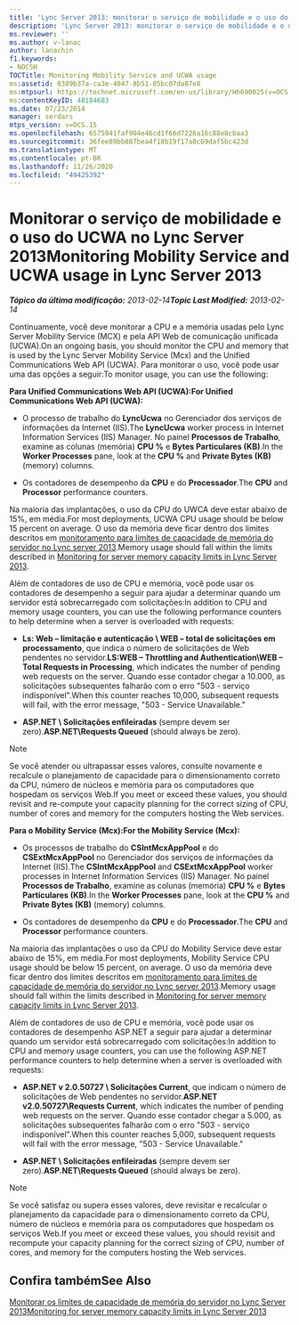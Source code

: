 ```yaml
---
title: 'Lync Server 2013: monitorar o serviço de mobilidade e o uso do UCWA'
description: 'Lync Server 2013: monitorar o serviço de mobilidade e o uso do UCWA.'
ms.reviewer: ''
ms.author: v-lanac
author: lanachin
f1.keywords:
- NOCSH
TOCTitle: Monitoring Mobility Service and UCWA usage
ms:assetid: 8389b37a-ca3e-4047-8b51-85bc07da87e8
ms:mtpsurl: https://technet.microsoft.com/en-us/library/Hh690025(v=OCS.15)
ms:contentKeyID: 48184683
ms.date: 07/23/2014
manager: serdars
mtps_version: v=OCS.15
ms.openlocfilehash: 6575941faf904e46cd1f66d7226a16c88e8cbaa3
ms.sourcegitcommit: 36fee89bb887bea4f18b19f17a8c69daf5bc423d
ms.translationtype: MT
ms.contentlocale: pt-BR
ms.lasthandoff: 11/26/2020
ms.locfileid: "49425392"
---
```

# <a name="monitoring-mobility-service-and-ucwa-usage-in-lync-server-2013"></a><span data-ttu-id="07ccf-103">Monitorar o serviço de mobilidade e o uso do UCWA no Lync Server 2013</span><span class="sxs-lookup"><span data-stu-id="07ccf-103">Monitoring Mobility Service and UCWA usage in Lync Server 2013</span></span>

<div data-xmlns="http://www.w3.org/1999/xhtml">

<div class="topic" data-xmlns="http://www.w3.org/1999/xhtml" data-msxsl="urn:schemas-microsoft-com:xslt" data-cs="https://msdn.microsoft.com/">

<div data-asp="https://msdn2.microsoft.com/asp">



</div>

<div id="mainSection">

<div id="mainBody"><span data-ttu-id="07ccf-104">

<span> </span></span><span class="sxs-lookup"><span data-stu-id="07ccf-104">

<span> </span></span></span>

<span data-ttu-id="07ccf-105">_**Tópico da última modificação:** 2013-02-14_</span><span class="sxs-lookup"><span data-stu-id="07ccf-105">_**Topic Last Modified:** 2013-02-14_</span></span>

<span data-ttu-id="07ccf-106">Continuamente, você deve monitorar a CPU e a memória usadas pelo Lync Server Mobility Service (MCX) e pela API Web de comunicação unificada (UCWA).</span><span class="sxs-lookup"><span data-stu-id="07ccf-106">On an ongoing basis, you should monitor the CPU and memory that is used by the Lync Server Mobility Service (Mcx) and the Unified Communications Web API (UCWA).</span></span> <span data-ttu-id="07ccf-107">Para monitorar o uso, você pode usar uma das opções a seguir:</span><span class="sxs-lookup"><span data-stu-id="07ccf-107">To monitor usage, you can use the following:</span></span>

<span data-ttu-id="07ccf-108">**Para Unified Communications Web API (UCWA):**</span><span class="sxs-lookup"><span data-stu-id="07ccf-108">**For Unified Communications Web API (UCWA):**</span></span>

  - <span data-ttu-id="07ccf-109">O processo de trabalho do **LyncUcwa** no Gerenciador dos serviços de informações da Internet (IIS).</span><span class="sxs-lookup"><span data-stu-id="07ccf-109">The **LyncUcwa** worker process in Internet Information Services (IIS) Manager.</span></span> <span data-ttu-id="07ccf-110">No painel **Processos de Trabalho**, examine as colunas (memória) **CPU %** e **Bytes Particulares (KB)**.</span><span class="sxs-lookup"><span data-stu-id="07ccf-110">In the **Worker Processes** pane, look at the **CPU %** and **Private Bytes (KB)** (memory) columns.</span></span>

  - <span data-ttu-id="07ccf-111">Os contadores de desempenho da **CPU** e do **Processador**.</span><span class="sxs-lookup"><span data-stu-id="07ccf-111">The **CPU** and **Processor** performance counters.</span></span>

<span data-ttu-id="07ccf-112">Na maioria das implantações, o uso da CPU do UWCA deve estar abaixo de 15%, em média.</span><span class="sxs-lookup"><span data-stu-id="07ccf-112">For most deployments, UCWA CPU usage should be below 15 percent on average.</span></span> <span data-ttu-id="07ccf-113">O uso da memória deve ficar dentro dos limites descritos em [monitoramento para limites de capacidade de memória do servidor no Lync server 2013](lync-server-2013-monitoring-for-server-memory-capacity-limits.md).</span><span class="sxs-lookup"><span data-stu-id="07ccf-113">Memory usage should fall within the limits described in [Monitoring for server memory capacity limits in Lync Server 2013](lync-server-2013-monitoring-for-server-memory-capacity-limits.md).</span></span>

<span data-ttu-id="07ccf-114">Além de contadores de uso de CPU e memória, você pode usar os contadores de desempenho a seguir para ajudar a determinar quando um servidor está sobrecarregado com solicitações:</span><span class="sxs-lookup"><span data-stu-id="07ccf-114">In addition to CPU and memory usage counters, you can use the following performance counters to help determine when a server is overloaded with requests:</span></span>

  - <span data-ttu-id="07ccf-115">**Ls: Web – limitação e autenticação \\ WEB – total de solicitações em processamento**, que indica o número de solicitações de Web pendentes no servidor.</span><span class="sxs-lookup"><span data-stu-id="07ccf-115">**LS:WEB – Throttling and Authentication\\WEB – Total Requests in Processing**, which indicates the number of pending web requests on the server.</span></span> <span data-ttu-id="07ccf-116">Quando esse contador chegar a 10.000, as solicitações subsequentes falharão com o erro "503 - serviço indisponível".</span><span class="sxs-lookup"><span data-stu-id="07ccf-116">When this counter reaches 10,000, subsequent requests will fail, with the error message, "503 - Service Unavailable."</span></span>

  - <span data-ttu-id="07ccf-117">**ASP.NET \\ Solicitações enfileiradas** (sempre devem ser zero).</span><span class="sxs-lookup"><span data-stu-id="07ccf-117">**ASP.NET\\Requests Queued** (should always be zero).</span></span>

<div>


> [!NOTE]  
> <span data-ttu-id="07ccf-118">Se você atender ou ultrapassar esses valores, consulte novamente e recalcule o planejamento de capacidade para o dimensionamento correto da CPU, número de núcleos e memória para os computadores que hospedam os serviços Web.</span><span class="sxs-lookup"><span data-stu-id="07ccf-118">If you meet or exceed these values, you should revisit and re-compute your capacity planning for the correct sizing of CPU, number of cores and memory for the computers hosting the Web services.</span></span>



</div>

<span data-ttu-id="07ccf-119">**Para o Mobility Service (Mcx):**</span><span class="sxs-lookup"><span data-stu-id="07ccf-119">**For the Mobility Service (Mcx):**</span></span>

  - <span data-ttu-id="07ccf-120">Os processos de trabalho do **CSIntMcxAppPool** e do **CSExtMcxAppPool** no Gerenciador dos serviços de informações da Internet (IIS).</span><span class="sxs-lookup"><span data-stu-id="07ccf-120">The **CSIntMcxAppPool** and **CSExtMcxAppPool** worker processes in Internet Information Services (IIS) Manager.</span></span> <span data-ttu-id="07ccf-121">No painel **Processos de Trabalho**, examine as colunas (memória) **CPU %** e **Bytes Particulares (KB)**.</span><span class="sxs-lookup"><span data-stu-id="07ccf-121">In the **Worker Processes** pane, look at the **CPU %** and **Private Bytes (KB)** (memory) columns.</span></span>

  - <span data-ttu-id="07ccf-122">Os contadores de desempenho da **CPU** e do **Processador**.</span><span class="sxs-lookup"><span data-stu-id="07ccf-122">The **CPU** and **Processor** performance counters.</span></span>

<span data-ttu-id="07ccf-123">Na maioria das implantações o uso da CPU do Mobility Service deve estar abaixo de 15%, em média.</span><span class="sxs-lookup"><span data-stu-id="07ccf-123">For most deployments, Mobility Service CPU usage should be below 15 percent, on average.</span></span> <span data-ttu-id="07ccf-124">O uso da memória deve ficar dentro dos limites descritos em [monitoramento para limites de capacidade de memória do servidor no Lync server 2013](lync-server-2013-monitoring-for-server-memory-capacity-limits.md).</span><span class="sxs-lookup"><span data-stu-id="07ccf-124">Memory usage should fall within the limits described in [Monitoring for server memory capacity limits in Lync Server 2013](lync-server-2013-monitoring-for-server-memory-capacity-limits.md).</span></span>

<span data-ttu-id="07ccf-125">Além de contadores de uso de CPU e memória, você pode usar os contadores de desempenho ASP.NET a seguir para ajudar a determinar quando um servidor está sobrecarregado com solicitações:</span><span class="sxs-lookup"><span data-stu-id="07ccf-125">In addition to CPU and memory usage counters, you can use the following ASP.NET performance counters to help determine when a server is overloaded with requests:</span></span>

  - <span data-ttu-id="07ccf-126">**ASP.NET v 2.0.50727 \\ Solicitações Current**, que indicam o número de solicitações de Web pendentes no servidor.</span><span class="sxs-lookup"><span data-stu-id="07ccf-126">**ASP.NET v2.0.50727\\Requests Current**, which indicates the number of pending web requests on the server.</span></span> <span data-ttu-id="07ccf-127">Quando esse contador chegar a 5.000, as solicitações subsequentes falharão com o erro "503 - serviço indisponível".</span><span class="sxs-lookup"><span data-stu-id="07ccf-127">When this counter reaches 5,000, subsequent requests will fail with the error message, "503 - Service Unavailable."</span></span>

  - <span data-ttu-id="07ccf-128">**ASP.NET \\ Solicitações enfileiradas** (sempre devem ser zero).</span><span class="sxs-lookup"><span data-stu-id="07ccf-128">**ASP.NET\\Requests Queued** (should always be zero).</span></span>

<div>


> [!NOTE]  
> <span data-ttu-id="07ccf-129">Se você satisfaz ou supera esses valores, deve revisitar e recalcular o planejamento da capacidade para o dimensionamento correto da CPU, número de núcleos e memória para os computadores que hospedam os serviços Web.</span><span class="sxs-lookup"><span data-stu-id="07ccf-129">If you meet or exceed these values, you should revisit and recompute your capacity planning for the correct sizing of CPU, number of cores, and memory for the computers hosting the Web services.</span></span>



</div>

<div>

## <a name="see-also"></a><span data-ttu-id="07ccf-130">Confira também</span><span class="sxs-lookup"><span data-stu-id="07ccf-130">See Also</span></span>


[<span data-ttu-id="07ccf-131">Monitorar os limites de capacidade de memória do servidor no Lync Server 2013</span><span class="sxs-lookup"><span data-stu-id="07ccf-131">Monitoring for server memory capacity limits in Lync Server 2013</span></span>](lync-server-2013-monitoring-for-server-memory-capacity-limits.md)  
  

<span data-ttu-id="07ccf-132"></div>

</div>

<span> </span>

</div>

</div>

</span><span class="sxs-lookup"><span data-stu-id="07ccf-132"></div>

</div>

<span> </span>

</div>

</div>

</span></span></div>

